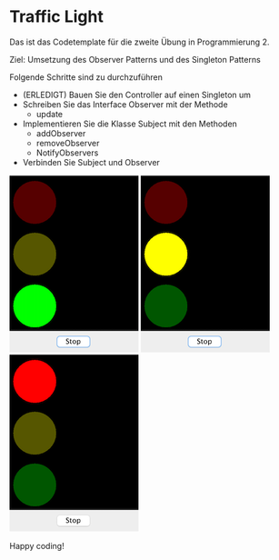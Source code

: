 # Traffic Light

Das ist das Codetemplate für die zweite Übung in Programmierung 2.

Ziel: Umsetzung des Observer Patterns und des Singleton Patterns

Folgende Schritte sind zu durchzuführen

* (ERLEDIGT) Bauen Sie den Controller auf einen Singleton um
* Schreiben Sie das Interface Observer mit der Methode
    * update  
* Implementieren Sie die Klasse Subject mit den Methoden
    * addObserver
    * removeObserver
    * NotifyObservers
* Verbinden Sie Subject und Observer

![Grün](/pics/greenLight.png)
![Gelb](/pics/yellowLight.png)
![Rot](/pics/redLight.png)

Happy coding!



 
